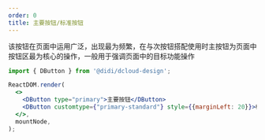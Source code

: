 ```yaml
---
order: 0
title: 主要按钮/标准按钮
---
```



该按钮在页面中运用广泛，出现最为频繁，在与次按钮搭配使用时主按钮为页面中按钮区最为核心的操作，一般用于强调页面中的目标功能操作


```jsx
import { DButton } from '@didi/dcloud-design';

ReactDOM.render(
  <>
    <DButton type="primary">主要按钮</DButton>
    <DButton customtype={"primary-standard"} style={{marginLeft: 20}}>标准按钮</DButton>
  </>,
  mountNode,
);
```
